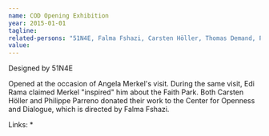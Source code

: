 ```yaml
---
name: COD Opening Exhibition
year: 2015-01-01
tagline: 
related-persons: "51N4E, Falma Fshazi, Carsten Höller, Thomas Demand, Philippe Parreno, Anri Sala"
value:
---
```

Designed by 51N4E

Opened at the occasion of Angela Merkel's visit. During the same visit, Edi Rama claimed Merkel "inspired" him about the Faith Park.
Both Carsten Höller and Philippe Parreno donated their work to the Center for Openness and Dialogue, which is directed by Falma Fshazi.

Links:
*
